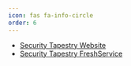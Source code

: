 ```yaml
---
icon: fas fa-info-circle
order: 6
---
```


* [Security Tapestry Website](https://securitytapestry.com)
* [Security Tapestry FreshService](https://securitytapestry.freshservice.com)